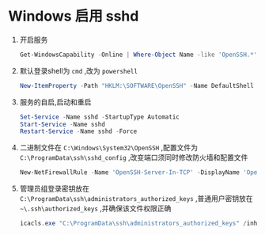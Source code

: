 ﻿# Windows 启用 sshd
1. 开启服务
    ```powershell
    Get-WindowsCapability -Online | Where-Object Name -like 'OpenSSH.*' | Add-WindowsCapability -Online
    ```
2. 默认登录shell为 `cmd` ,改为 `powershell`
    ```powershell
    New-ItemProperty -Path "HKLM:\SOFTWARE\OpenSSH" -Name DefaultShell -Value "C:\Windows\System32\WindowsPowerShell\v1.0\powershell.exe" -PropertyType String -Force
    ```
3. 服务的自启,启动和重启
    ```powershell
    Set-Service -Name sshd -StartupType Automatic
    Start-Service -Name sshd
    Restart-Service -Name sshd -Force
    ```
4. 二进制文件在 `C:\Windows\System32\OpenSSH` ,配置文件为 `C:\ProgramData\ssh\sshd_config` ,改变端口须同时修改防火墙和配置文件
    ```powershell
    New-NetFirewallRule -Name 'OpenSSH-Server-In-TCP' -DisplayName 'OpenSSH Server (sshd)' -Enabled True -Direction Inbound -Protocol TCP -Action Allow -LocalPort 8022
    ```
5. 管理员组登录密钥放在 `C:\ProgramData\ssh\administrators_authorized_keys` ,普通用户密钥放在 `~\.ssh\authorized_keys` ,并确保该文件权限正确
    ```powershell
    icacls.exe "C:\ProgramData\ssh\administrators_authorized_keys" /inheritance:r /grant "Administrators:F" /grant "SYSTEM:F"
    ```